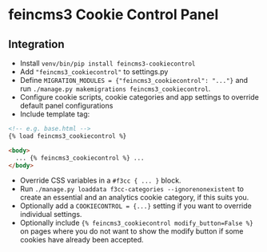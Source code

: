 # feincms3 Cookie Control Panel

## Integration

- Install `venv/bin/pip install feincms3-cookiecontrol`
- Add `"feincms3_cookiecontrol"` to settings.py
- Define `MIGRATION_MODULES = {"feincms3_cookiecontrol": "..."}` and run
  `./manage.py makemigrations feincms3_cookiecontrol`.
- Configure cookie scripts, cookie categories and app settings to override
  default panel configurations
- Include template tag:

```html
<!-- e.g. base.html -->
{% load feincms3_cookiecontrol %}

<body>
  ... {% feincms3_cookiecontrol %} ...
</body>
```

- Override CSS variables in a `#f3cc { ... }` block.
- Run `./manage.py loaddata f3cc-categories --ignorenonexistent` to create
  an essential and an analytics cookie category, if this suits you.
- Optionally add a `COOKIECONTROL = {...}` setting if you want to override
  individual settings.
- Optionally include `{% feincms3_cookiecontrol modify_button=False %}` on
  pages where you do not want to show the modify button if some cookies have
  already been accepted.
